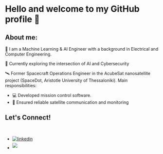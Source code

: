 # Hello and welcome to my GitHub profile  👋

## About me:
🧠 I am a Machine Learning & AI Engineer with a background in Electrical and Computer Engineering. 

🔐 Currently exploring the intersection of AI and Cybersecurity

🛰 Former Spacecraft Operations Engineer in the AcubeSat nanosatellite project (SpaceDot, Aristotle University of Thessaloniki). Main responsibilities:
 - 💻 Developed mission control software. 
 - 📡 Ensured reliable satellite communication and monitoring



## Let's Connect!
<br>
<div align='left'>

<ul>

<li>
<a href="https://www.linkedin.com/in/konstantina-bosinaki-a74211235/" target="_blank">
<img src="https://img.shields.io/badge/linkedin:  Konstantina Bosinaki-%2300acee.svg?color=405DE6&style=for-the-badge&logo=linkedin&logoColor=white" alt=linkedin style="margin-bottom: 5px;"/>
</a>
</li>

<li>
<a href="mailto:nbosinaki@gmail.com" target="_blank">
<img src="https://img.shields.io/badge/gmail:  nbosinaki-%23EA4335.svg?style=for-the-badge&logo=gmail&logoColor=white" t=mail style="margin-bottom: 5px;" />
</a>
</li>
	
</ul>
</div>